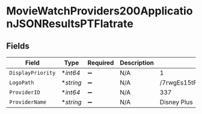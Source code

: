 # MovieWatchProviders200ApplicationJSONResultsPTFlatrate


## Fields

| Field                            | Type                             | Required                         | Description                      | Example                          |
| -------------------------------- | -------------------------------- | -------------------------------- | -------------------------------- | -------------------------------- |
| `DisplayPriority`                | **int64*                         | :heavy_minus_sign:               | N/A                              | 1                                |
| `LogoPath`                       | **string*                        | :heavy_minus_sign:               | N/A                              | /7rwgEs15tFwyR9NPQ5vpzxTj19Q.jpg |
| `ProviderID`                     | **int64*                         | :heavy_minus_sign:               | N/A                              | 337                              |
| `ProviderName`                   | **string*                        | :heavy_minus_sign:               | N/A                              | Disney Plus                      |